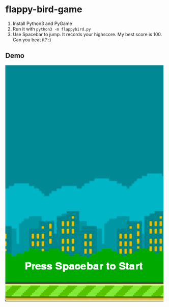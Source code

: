 # flappy-bird-game



1) Install Python3 and PyGame
2) Run it with `python3 -m flappybird.py`
3) Use Spacebar to jump. It records your highscore. My best score is 100. Can you beat it? :)

## Demo
![Demo](https://github.com/trandbthai/flappy-bird-game/blob/master/flappybird.gif)

